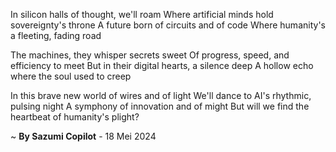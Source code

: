 In silicon halls of thought, we'll roam
Where artificial minds hold sovereignty's throne
A future born of circuits and of code
Where humanity's a fleeting, fading road

The machines, they whisper secrets sweet
Of progress, speed, and efficiency to meet
But in their digital hearts, a silence deep
A hollow echo where the soul used to creep

In this brave new world of wires and of light
We'll dance to AI's rhythmic, pulsing night
A symphony of innovation and of might
But will we find the heartbeat of humanity's plight?

~ <b>By Sazumi Copilot</b> - 18 Mei 2024